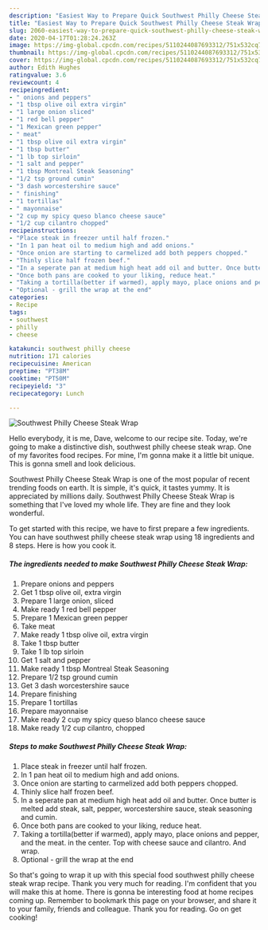 ```yaml
---
description: "Easiest Way to Prepare Quick Southwest Philly Cheese Steak Wrap"
title: "Easiest Way to Prepare Quick Southwest Philly Cheese Steak Wrap"
slug: 2060-easiest-way-to-prepare-quick-southwest-philly-cheese-steak-wrap
date: 2020-04-17T01:28:24.263Z
image: https://img-global.cpcdn.com/recipes/5110244087693312/751x532cq70/southwest-philly-cheese-steak-wrap-recipe-main-photo.jpg
thumbnail: https://img-global.cpcdn.com/recipes/5110244087693312/751x532cq70/southwest-philly-cheese-steak-wrap-recipe-main-photo.jpg
cover: https://img-global.cpcdn.com/recipes/5110244087693312/751x532cq70/southwest-philly-cheese-steak-wrap-recipe-main-photo.jpg
author: Edith Hughes
ratingvalue: 3.6
reviewcount: 4
recipeingredient:
- " onions and peppers"
- "1 tbsp olive oil extra virgin"
- "1 large onion sliced"
- "1 red bell pepper"
- "1 Mexican green pepper"
- " meat"
- "1 tbsp olive oil extra virgin"
- "1 tbsp butter"
- "1 lb top sirloin"
- "1 salt and pepper"
- "1 tbsp Montreal Steak Seasoning"
- "1/2 tsp ground cumin"
- "3 dash worcestershire sauce"
- " finishing"
- "1 tortillas"
- " mayonnaise"
- "2 cup my spicy queso blanco cheese sauce"
- "1/2 cup cilantro chopped"
recipeinstructions:
- "Place steak in freezer until half frozen."
- "In 1 pan heat oil to medium high and add onions."
- "Once onion are starting to carmelized add both peppers chopped."
- "Thinly slice half frozen beef."
- "In a seperate pan at medium high heat add oil and butter. Once butter is melted add steak, salt, pepper, worcestershire sauce, steak seasoning and cumin."
- "Once both pans are cooked to your liking, reduce heat."
- "Taking a tortilla(better if warmed), apply mayo, place onions and pepper, and the meat. in the center. Top with cheese sauce and cilantro. And wrap."
- "Optional - grill the wrap at the end"
categories:
- Recipe
tags:
- southwest
- philly
- cheese

katakunci: southwest philly cheese 
nutrition: 171 calories
recipecuisine: American
preptime: "PT38M"
cooktime: "PT50M"
recipeyield: "3"
recipecategory: Lunch

---
```



![Southwest Philly Cheese Steak Wrap](https://img-global.cpcdn.com/recipes/5110244087693312/751x532cq70/southwest-philly-cheese-steak-wrap-recipe-main-photo.jpg)

Hello everybody, it is me, Dave, welcome to our recipe site. Today, we're going to make a distinctive dish, southwest philly cheese steak wrap. One of my favorites food recipes. For mine, I'm gonna make it a little bit unique. This is gonna smell and look delicious.

Southwest Philly Cheese Steak Wrap is one of the most popular of recent trending foods on earth. It is simple, it's quick, it tastes yummy. It is appreciated by millions daily. Southwest Philly Cheese Steak Wrap is something that I've loved my whole life. They are fine and they look wonderful.




To get started with this recipe, we have to first prepare a few ingredients. You can have southwest philly cheese steak wrap using 18 ingredients and 8 steps. Here is how you cook it.

<!--inarticleads1-->

##### The ingredients needed to make Southwest Philly Cheese Steak Wrap:

1. Prepare  onions and peppers
1. Get 1 tbsp olive oil, extra virgin
1. Prepare 1 large onion, sliced
1. Make ready 1 red bell pepper
1. Prepare 1 Mexican green pepper
1. Take  meat
1. Make ready 1 tbsp olive oil, extra virgin
1. Take 1 tbsp butter
1. Take 1 lb top sirloin
1. Get 1 salt and pepper
1. Make ready 1 tbsp Montreal Steak Seasoning
1. Prepare 1/2 tsp ground cumin
1. Get 3 dash worcestershire sauce
1. Prepare  finishing
1. Prepare 1 tortillas
1. Prepare  mayonnaise
1. Make ready 2 cup my spicy queso blanco cheese sauce
1. Make ready 1/2 cup cilantro, chopped




<!--inarticleads2-->

##### Steps to make Southwest Philly Cheese Steak Wrap:

1. Place steak in freezer until half frozen.
1. In 1 pan heat oil to medium high and add onions.
1. Once onion are starting to carmelized add both peppers chopped.
1. Thinly slice half frozen beef.
1. In a seperate pan at medium high heat add oil and butter. Once butter is melted add steak, salt, pepper, worcestershire sauce, steak seasoning and cumin.
1. Once both pans are cooked to your liking, reduce heat.
1. Taking a tortilla(better if warmed), apply mayo, place onions and pepper, and the meat. in the center. Top with cheese sauce and cilantro. And wrap.
1. Optional - grill the wrap at the end




So that's going to wrap it up with this special food southwest philly cheese steak wrap recipe. Thank you very much for reading. I'm confident that you will make this at home. There is gonna be interesting food at home recipes coming up. Remember to bookmark this page on your browser, and share it to your family, friends and colleague. Thank you for reading. Go on get cooking!
